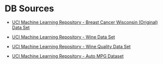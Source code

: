 # DB Sources


* [ UCI Machine Learning Repository - Breast Cancer Wisconsin (Original) Data Set](https://archive.ics.uci.edu/ml/datasets/Breast+Cancer+Wisconsin+%28Original%29)

* [ UCI Machine Learning Repository - Wine Data Set](https://archive.ics.uci.edu/ml/datasets/wine)

* [ UCI Machine Learning Repository - Wine Quality Data Set](https://archive.ics.uci.edu/ml/datasets/wine+quality)

* [ UCI Machine Learning Repository - Auto MPG Dataset](https://archive-beta.ics.uci.edu/ml/datasets/auto+mpg)
